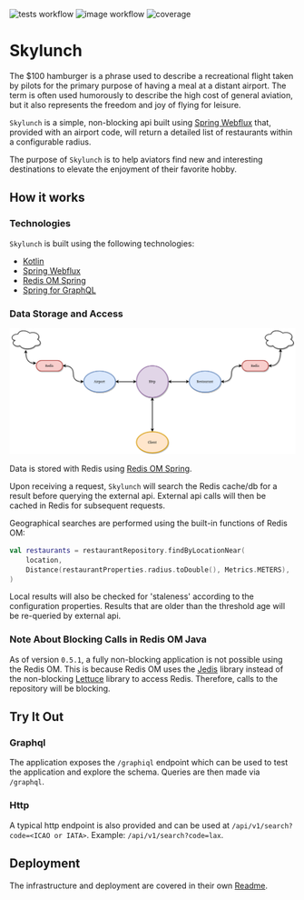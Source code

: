 ![tests workflow](https://github.com/siph/skylunch/actions/workflows/tests.yaml/badge.svg)
![image workflow](https://github.com/siph/skylunch/actions/workflows/build-image.yaml/badge.svg)
![coverage](../badges/jacoco.svg)
# Skylunch

The $100 hamburger is a phrase used to describe a recreational flight taken by pilots for the primary purpose of having a meal at a distant airport.
The term is often used humorously to describe the high cost of general aviation, but it also represents the freedom and joy of flying for leisure.

`Skylunch` is a simple, non-blocking api built using [Spring Webflux](https://docs.spring.io/spring-framework/docs/current/reference/html/web-reactive.html)
that, provided with an airport code, will return a detailed list of restaurants within a configurable radius.

The purpose of `Skylunch` is to help aviators find new and interesting destinations to elevate the enjoyment of their favorite hobby.

## How it works

### Technologies

`Skylunch` is built using the following technologies:
 - [Kotlin](https://github.com/JetBrains/kotlin)
 - [Spring Webflux](https://docs.spring.io/spring-framework/docs/current/reference/html/web-reactive.html)
 - [Redis OM Spring](https://github.com/redis/redis-om-spring)
 - [Spring for GraphQL](https://spring.io/projects/spring-graphql#overview)

### Data Storage and Access

![diagram](./doc/diagram.png)

Data is stored with Redis using [Redis OM Spring](https://github.com/redis/redis-om-spring).

Upon receiving a request, `Skylunch` will search the Redis cache/db for a result before querying the external api. External api calls will then be cached in Redis for subsequent requests.

Geographical searches are performed using the built-in functions of Redis OM:

```kotlin
val restaurants = restaurantRepository.findByLocationNear(
    location,
    Distance(restaurantProperties.radius.toDouble(), Metrics.METERS),
)
```

Local results will also be checked for 'staleness' according to the configuration properties. Results that are older than the threshold age will be re-queried by external api.

### Note About Blocking Calls in Redis OM Java

As of version `0.5.1`, a fully non-blocking application is not possible using the Redis OM. This is because Redis OM uses the [Jedis](https://github.com/redis/jedis) library instead of the non-blocking [Lettuce](https://github.com/lettuce-io/lettuce-core) library to access Redis. Therefore, calls to the repository will be blocking.

## Try It Out

### Graphql

The application exposes the `/graphiql` endpoint which can be used to test the application and explore the schema.
Queries are then made via `/graphql`.

### Http

A typical http endpoint is also provided and can be used at `/api/v1/search?code=<ICAO or IATA>`.
Example: `/api/v1/search?code=lax`.

## Deployment

The infrastructure and deployment are covered in their own [Readme](ci/README.md).

